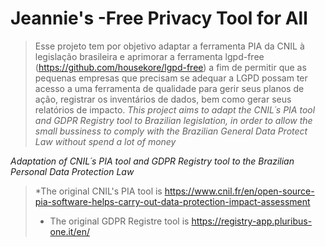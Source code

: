 # Jeannie's -Free Privacy Tool for All
>Esse projeto tem por objetivo adaptar a ferramenta PIA da CNIL à legislação brasileira e aprimorar a ferramenta lgpd-free (https://github.com/housekore/lgpd-free) a fim de permitir que as pequenas empresas que precisam se adequar a LGPD possam ter acesso a uma ferramenta de qualidade para gerir seus planos de ação, registrar os inventários de dados, bem como gerar seus relatórios de impacto.
>*This project aims to adapt the CNIL´s PIA tool and GDPR Registry tool to Brazilian legislation, in order to allow the small bussiness to comply with the Brazilian General Data Protect Law without spend a lot of money*

*Adaptation of CNIL´s PIA tool and GDPR Registry tool to the Brazilian Personal Data Protection Law*
>*The original CNIL's PIA tool is https://www.cnil.fr/en/open-source-pia-software-helps-carry-out-data-protection-impact-assessment
>* The original GDPR Registre tool is https://registry-app.pluribus-one.it/en/
